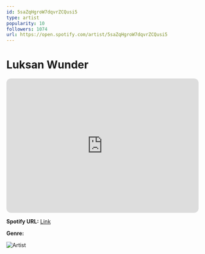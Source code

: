 ```yaml
---
id: 5saZqHgroW7dqvrZCQusi5
type: artist
popularity: 10
followers: 1074
url: https://open.spotify.com/artist/5saZqHgroW7dqvrZCQusi5
---
```

# Luksan Wunder

<iframe style="border-radius:12px" src="https://open.spotify.com/embed/artist/5saZqHgroW7dqvrZCQusi5" width="100%" height="352" frameBorder="0" allowfullscreen="" allow="autoplay; clipboard-write; encrypted-media; fullscreen; picture-in-picture" loading="lazy"></iframe>

**Spotify URL:** [Link](https://open.spotify.com/artist/5saZqHgroW7dqvrZCQusi5)

**Genre:** 

![Artist](https://i.scdn.co/image/ab6761610000e5ebd65ff0a971a28f45fb6dcc7f)
